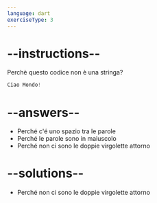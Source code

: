 ```yaml
---
language: dart
exerciseType: 3
---
```


# --instructions--

Perchè questo codice non è una stringa?
```dart
Ciao Mondo!
```

# --answers--

- Perché c'é uno spazio tra le parole
- Perché le parole sono in maiuscolo
- Perché non ci sono le doppie virgolette attorno

# --solutions--

- Perché non ci sono le doppie virgolette attorno
